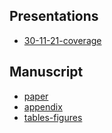 ## Presentations

* [30-11-21-coverage](https://athowes.github.io/multi-agyw/30-11-21-coverage.pdf)

## Manuscript

* [paper](https://athowes.github.io/multi-agyw/paper.pdf)
* [appendix](https://athowes.github.io/multi-agyw/appendix.pdf)
* [tables-figures](https://athowes.github.io/multi-agyw/tables-figures.pdf)
